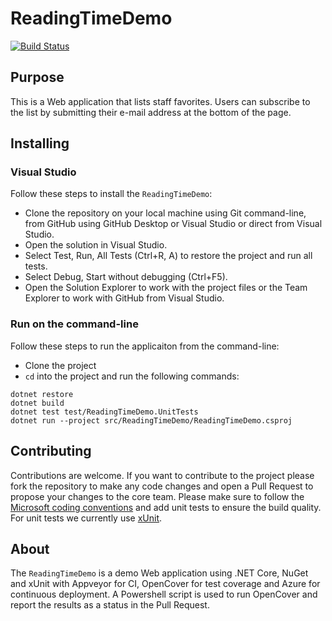 # ReadingTimeDemo

[![Build Status](https://bernardustest.visualstudio.com/_apis/public/build/definitions/dbf9afd8-37d7-4edf-9e1f-eac97e3a06c3/1/badge)](https://bernardustest.visualstudio.com/ReadingTimeDemo/_build/index?definitionId=1)

## Purpose

This is a Web application that lists staff favorites. Users can subscribe to the list by submitting their e-mail address at the bottom of the page.

## Installing

### Visual Studio

Follow these steps to install the `ReadingTimeDemo`:
- Clone the repository on your local machine using Git command-line, from GitHub using GitHub Desktop or Visual Studio or direct from Visual Studio.
- Open the solution in Visual Studio.
- Select Test, Run, All Tests (Ctrl+R, A) to restore the project and run all tests.
- Select Debug, Start without debugging (Ctrl+F5).
- Open the Solution Explorer to work with the project files or the Team Explorer to work with GitHub from Visual Studio.

### Run on the command-line

Follow these steps to run the applicaiton from the command-line:

- Clone the project
- `cd` into the project and run the following commands:

```
dotnet restore
dotnet build
dotnet test test/ReadingTimeDemo.UnitTests
dotnet run --project src/ReadingTimeDemo/ReadingTimeDemo.csproj
```

## Contributing

Contributions are welcome. If you want to contribute to the project please fork the repository to make any code changes and open a Pull Request to propose your changes to the core team. Please make sure to follow the [Microsoft coding conventions](https://msdn.microsoft.com/en-us/library/ff926074.aspx) and add unit tests to ensure the build quality. For unit tests we currently use [xUnit](https://xunit.github.io/).

## About
The `ReadingTimeDemo` is a demo Web application using .NET Core, NuGet and xUnit with Appveyor for CI, OpenCover for test coverage and Azure for continuous deployment. A Powershell script is used to run OpenCover and report the results as a status in the Pull Request.



